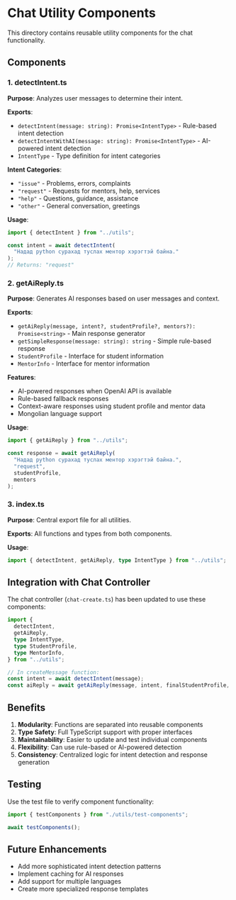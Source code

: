 # Chat Utility Components

This directory contains reusable utility components for the chat functionality.

## Components

### 1. detectIntent.ts

**Purpose**: Analyzes user messages to determine their intent.

**Exports**:

- `detectIntent(message: string): Promise<IntentType>` - Rule-based intent detection
- `detectIntentWithAI(message: string): Promise<IntentType>` - AI-powered intent detection
- `IntentType` - Type definition for intent categories

**Intent Categories**:

- `"issue"` - Problems, errors, complaints
- `"request"` - Requests for mentors, help, services
- `"help"` - Questions, guidance, assistance
- `"other"` - General conversation, greetings

**Usage**:

```typescript
import { detectIntent } from "../utils";

const intent = await detectIntent(
  "Надад python сурахад туслах ментор хэрэгтэй байна."
);
// Returns: "request"
```

### 2. getAiReply.ts

**Purpose**: Generates AI responses based on user messages and context.

**Exports**:

- `getAiReply(message, intent?, studentProfile?, mentors?): Promise<string>` - Main response generator
- `getSimpleResponse(message: string): string` - Simple rule-based response
- `StudentProfile` - Interface for student information
- `MentorInfo` - Interface for mentor information

**Features**:

- AI-powered responses when OpenAI API is available
- Rule-based fallback responses
- Context-aware responses using student profile and mentor data
- Mongolian language support

**Usage**:

```typescript
import { getAiReply } from "../utils";

const response = await getAiReply(
  "Надад python сурахад туслах ментор хэрэгтэй байна.",
  "request",
  studentProfile,
  mentors
);
```

### 3. index.ts

**Purpose**: Central export file for all utilities.

**Exports**: All functions and types from both components.

**Usage**:

```typescript
import { detectIntent, getAiReply, type IntentType } from "../utils";
```

## Integration with Chat Controller

The chat controller (`chat-create.ts`) has been updated to use these components:

```typescript
import {
  detectIntent,
  getAiReply,
  type IntentType,
  type StudentProfile,
  type MentorInfo,
} from "../utils";

// In createMessage function:
const intent = await detectIntent(message);
const aiReply = await getAiReply(message, intent, finalStudentProfile, mentors);
```

## Benefits

1. **Modularity**: Functions are separated into reusable components
2. **Type Safety**: Full TypeScript support with proper interfaces
3. **Maintainability**: Easier to update and test individual components
4. **Flexibility**: Can use rule-based or AI-powered detection
5. **Consistency**: Centralized logic for intent detection and response generation

## Testing

Use the test file to verify component functionality:

```typescript
import { testComponents } from "./utils/test-components";

await testComponents();
```

## Future Enhancements

- Add more sophisticated intent detection patterns
- Implement caching for AI responses
- Add support for multiple languages
- Create more specialized response templates
